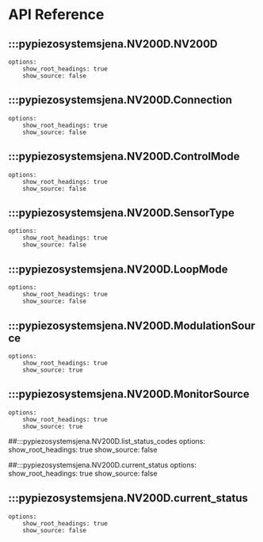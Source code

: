 # API Reference

## :::pypiezosystemsjena.NV200D.NV200D
    options:
        show_root_headings: true
        show_source: false

## :::pypiezosystemsjena.NV200D.Connection
    options:
        show_root_headings: true
        show_source: false

## :::pypiezosystemsjena.NV200D.ControlMode
    options:
        show_root_headings: true
        show_source: false

## :::pypiezosystemsjena.NV200D.SensorType
    options:
        show_root_headings: true
        show_source: false

## :::pypiezosystemsjena.NV200D.LoopMode
    options:
        show_root_headings: true
        show_source: false

## :::pypiezosystemsjena.NV200D.ModulationSource
    options:
        show_root_headings: true
        show_source: true

## :::pypiezosystemsjena.NV200D.MonitorSource
    options:
        show_root_headings: true
        show_source: true

##:::pypiezosystemsjena.NV200D.list_status_codes
    options:
        show_root_headings: true
        show_source: false

##:::pypiezosystemsjena.NV200D.current_status
    options:
        show_root_headings: true
        show_source: false


## :::pypiezosystemsjena.NV200D.current_status
    options:
        show_root_headings: true
        show_source: false
